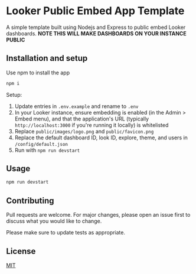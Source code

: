 # Looker Public Embed App Template

A simple template built using Nodejs and Express to public embed Looker dashboards. **NOTE THIS WILL MAKE DASHBOARDS ON YOUR INSTANCE PUBLIC**

## Installation and setup

Use npm to install the app

```javascript
npm i
```

Setup:
1) Update entries in `.env.example` and rename to `.env`
2) In your Looker instance, ensure embedding is enabled (in the Admin > Embed menu), and that the application's URL (typically `http://localhost:3000` if you're running it locally) is whitelisted
3) Replace `public/images/logo.png` and `public/favicon.png`
4) Replace the default dashboard ID, look ID, explore, theme, and users in `/config/default.json`
5) Run with `npm run devstart`

## Usage

```javascript
npm run devstart
```

## Contributing
Pull requests are welcome. For major changes, please open an issue first to discuss what you would like to change.

Please make sure to update tests as appropriate.

## License
[MIT](https://choosealicense.com/licenses/mit/)
